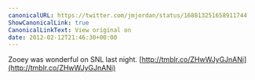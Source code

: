 ```yaml
---
canonicalURL: https://twitter.com/jmjordan/status/168813251658911744
ShowCanonicalLink: true
CanonicalLinkText: View original on
date: 2012-02-12T21:46:30+00:00
---
```

Zooey was wonderful on SNL last night. [http://tmblr.co/ZHwWJyGJnANi](http://tmblr.co/ZHwWJyGJnANi)